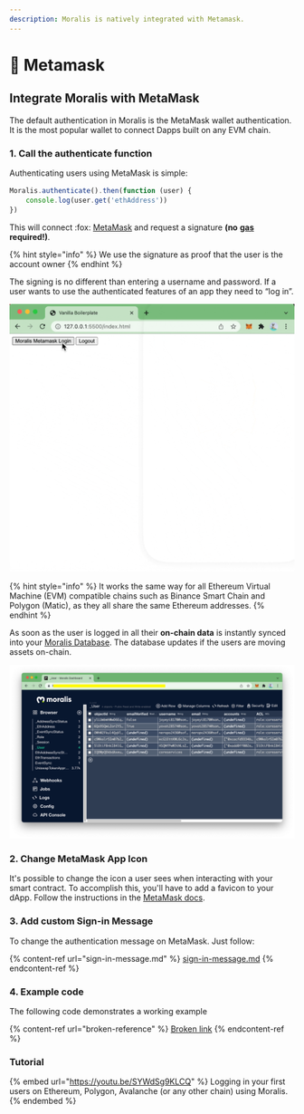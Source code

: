 ```yaml
---
description: Moralis is natively integrated with Metamask.
---
```


# 🦊 Metamask

## Integrate Moralis with MetaMask&#x20;

The default authentication in Moralis is the MetaMask wallet authentication. It is the most popular wallet to connect Dapps built on any EVM chain.&#x20;

### 1. Call the authenticate function

Authenticating users using MetaMask is simple:

```javascript
Moralis.authenticate().then(function (user) {
    console.log(user.get('ethAddress'))
})
```

This will connect :fox: [MetaMask](https://metamask.io) and request a signature **(no** [**gas**](https://ethereum.org/en/developers/docs/gas/) **required!)**.

{% hint style="info" %}
We use the signature as proof that the user is the account owner
{% endhint %}

The signing is no different than entering a username and password. If a user wants to use the authenticated features of an app they need to “log in”.&#x20;

![MetMask login authentication](<../../../.gitbook/assets/MetaMask Authentication 2.gif>)

{% hint style="info" %}
It works the same way for all Ethereum Virtual Machine (EVM) compatible chains such as Binance Smart Chain and Polygon (Matic), as they all share the same Ethereum addresses.
{% endhint %}

As soon as the user is logged in all their **on-chain data** is instantly synced into your [Moralis Database](../../database/). The database updates if the users are moving assets on-chain.

![Once the user logs in - all their assets are seen in the database. The database updates if the users move assets on chain.](<../../../.gitbook/assets/Screenshot 2022-03-15 at 1.29.16 PM.png>)

### 2. Change MetaMask App Icon

It's possible to change the icon a user sees when interacting with your smart contract. To accomplish this, you'll have to add a favicon to your dApp. Follow the instructions in the [MetaMask docs](https://docs.metamask.io/guide/defining-your-icon.html).

### 3. Add custom Sign-in Message

To change the authentication message on MetaMask. Just follow:&#x20;

{% content-ref url="sign-in-message.md" %}
[sign-in-message.md](sign-in-message.md)
{% endcontent-ref %}

### 4. Example code

The following code demonstrates a working example

{% content-ref url="broken-reference" %}
[Broken link](broken-reference)
{% endcontent-ref %}

### Tutorial

{% embed url="https://youtu.be/SYWdSg9KLCQ" %}
Logging in your first users on Ethereum, Polygon, Avalanche (or any other chain) using Moralis.
{% endembed %}
